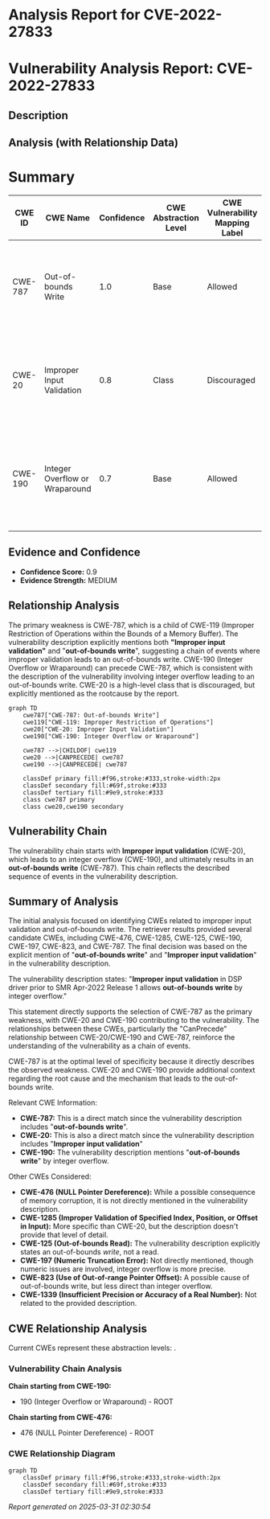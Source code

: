 # Analysis Report for CVE-2022-27833

# Vulnerability Analysis Report: CVE-2022-27833

## Description



## Analysis (with Relationship Data)

# Summary
| CWE ID | CWE Name | Confidence | CWE Abstraction Level | CWE Vulnerability Mapping Label | CWE-Vulnerability Mapping Notes |
|---|---|---|---|---|---|
| CWE-787 | Out-of-bounds Write | 1.0 | Base | Allowed | Primary CWE. The vulnerability description explicitly mentions "**out-of-bounds write**". |
| CWE-20 | Improper Input Validation | 0.8 | Class | Discouraged | Secondary CWE. The vulnerability description explicitly mentions "**Improper input validation**". |
| CWE-190 | Integer Overflow or Wraparound | 0.7 | Base | Allowed | Secondary CWE. The vulnerability description mentions "**out-of-bounds write**" by integer overflow. |

## Evidence and Confidence

*   **Confidence Score:** 0.9
*   **Evidence Strength:** MEDIUM

## Relationship Analysis
The primary weakness is CWE-787, which is a child of CWE-119 (Improper Restriction of Operations within the Bounds of a Memory Buffer). The vulnerability description explicitly mentions both **"Improper input validation"** and "**out-of-bounds write**", suggesting a chain of events where improper validation leads to an out-of-bounds write. CWE-190 (Integer Overflow or Wraparound) can precede CWE-787, which is consistent with the description of the vulnerability involving integer overflow leading to an out-of-bounds write. CWE-20 is a high-level class that is discouraged, but explicitly mentioned as the rootcause by the report.

```mermaid
graph TD
    cwe787["CWE-787: Out-of-bounds Write"]
    cwe119["CWE-119: Improper Restriction of Operations"]
    cwe20["CWE-20: Improper Input Validation"]
    cwe190["CWE-190: Integer Overflow or Wraparound"]
    
    cwe787 -->|CHILDOF| cwe119
    cwe20 -->|CANPRECEDE| cwe787
    cwe190 -->|CANPRECEDE| cwe787

    classDef primary fill:#f96,stroke:#333,stroke-width:2px
    classDef secondary fill:#69f,stroke:#333
    classDef tertiary fill:#9e9,stroke:#333
    class cwe787 primary
    class cwe20,cwe190 secondary
```

## Vulnerability Chain
The vulnerability chain starts with **Improper input validation** (CWE-20), which leads to an integer overflow (CWE-190), and ultimately results in an **out-of-bounds write** (CWE-787). This chain reflects the described sequence of events in the vulnerability description.

## Summary of Analysis
The initial analysis focused on identifying CWEs related to improper input validation and out-of-bounds write. The retriever results provided several candidate CWEs, including CWE-476, CWE-1285, CWE-125, CWE-190, CWE-197, CWE-823, and CWE-787. The final decision was based on the explicit mention of "**out-of-bounds write**" and "**Improper input validation**" in the vulnerability description.

The vulnerability description states: "**Improper input validation** in DSP driver prior to SMR Apr-2022 Release 1 allows **out-of-bounds write** by integer overflow."

This statement directly supports the selection of CWE-787 as the primary weakness, with CWE-20 and CWE-190 contributing to the vulnerability. The relationships between these CWEs, particularly the "CanPrecede" relationship between CWE-20/CWE-190 and CWE-787, reinforce the understanding of the vulnerability as a chain of events.

CWE-787 is at the optimal level of specificity because it directly describes the observed weakness. CWE-20 and CWE-190 provide additional context regarding the root cause and the mechanism that leads to the out-of-bounds write.

Relevant CWE Information:
- **CWE-787:** This is a direct match since the vulnerability description includes "**out-of-bounds write**".
- **CWE-20:** This is also a direct match since the vulnerability description includes "**Improper input validation**"
- **CWE-190:** The vulnerability description mentions "**out-of-bounds write**" by integer overflow.

Other CWEs Considered:

- **CWE-476 (NULL Pointer Dereference):** While a possible consequence of memory corruption, it is not directly mentioned in the vulnerability description.
- **CWE-1285 (Improper Validation of Specified Index, Position, or Offset in Input):** More specific than CWE-20, but the description doesn't provide that level of detail.
- **CWE-125 (Out-of-bounds Read):** The vulnerability description explicitly states an out-of-bounds *write*, not a read.
- **CWE-197 (Numeric Truncation Error):** Not directly mentioned, though numeric issues are involved, integer overflow is more precise.
- **CWE-823 (Use of Out-of-range Pointer Offset):** A possible cause of out-of-bounds write, but less direct than integer overflow.
- **CWE-1339 (Insufficient Precision or Accuracy of a Real Number):** Not related to the provided description.


## CWE Relationship Analysis

Current CWEs represent these abstraction levels: .


### Vulnerability Chain Analysis

**Chain starting from CWE-190:**
- 190 (Integer Overflow or Wraparound) - ROOT


**Chain starting from CWE-476:**
- 476 (NULL Pointer Dereference) - ROOT



### CWE Relationship Diagram

```mermaid
graph TD
    classDef primary fill:#f96,stroke:#333,stroke-width:2px
    classDef secondary fill:#69f,stroke:#333
    classDef tertiary fill:#9e9,stroke:#333
```



*Report generated on 2025-03-31 02:30:54*
